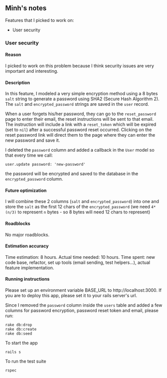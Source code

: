 ## Minh's notes

Features that I picked to work on:
 - User security

### User security
#### Reason
I picked to work on this problem because I think security issues are very important and interesting.
#### Description
In this feature, I modeled a very simple encryption method using a 8 bytes `salt` string to generate a password using SHA2 (Secure Hash Algorithm 2). The `salt` and `encrypted_password` strings are saved in the `user` record.

When a user forgets his/her password, they can go to the `reset_password` page to enter their email, the reset instructions will be sent to that email. The instruction will include a link with a `reset_token` which will be expired (set to `nil`) after a successful password reset occurred. Clicking on the reset password link will direct them to the page where they can enter the new password and save it.

I deleted the `password` column and added a callback in the `User` model so that every time we call:

```
user.update password: 'new-password'
```
the password will be encrypted and saved to the database in the `encrypted_password` column.
#### Future optimization
I will combine these 2 columns (`salt` and `encrypted_password`) into one and store the `salt` as the first 12 chars of the `encrypted_password` (we need `4*(n/3)` to represent `n` bytes - so 8 bytes will need 12 chars to represent)

#### Roadblocks
No major roadblocks.
#### Estimation accuracy
Time estimation: 8 hours. Actual time needed: 10 hours. Time spent: new code base, refactor, set up tools (email sending, test helpers...), actual feature implementation.

#### Running instructions

Please set up an environment variable BASE_URL to http://localhost:3000. If you are to deploy this app, please set it to your rails server's url.

Since I removed the `password` column inside the `users` table and added a few columns for password encryption, password reset token and email, please run:

```
rake db:drop
rake db:create
rake db:seed
```
To start the app
```
rails s
```
To run the test suite
```
rspec
```
